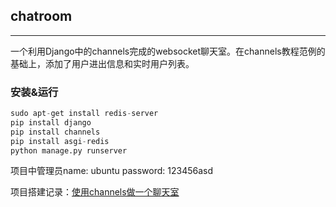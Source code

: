 ## chatroom
---

一个利用Django中的channels完成的websocket聊天室。在channels教程范例的基础上，添加了用户进出信息和实时用户列表。

### 安装&运行

```python
sudo apt-get install redis-server
pip install django
pip install channels
pip install asgi-redis
python manage.py runserver
```

项目中管理员name: ubuntu password: 123456asd

项目搭建记录：[使用channels做一个聊天室](https://rainfd.github.io/2017/09/30/%E4%BD%BF%E7%94%A8channels%E5%81%9A%E4%B8%80%E4%B8%AA%E8%81%8A%E5%A4%A9%E5%AE%A4.html)


